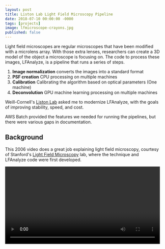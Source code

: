 ```yaml
---
layout: post
title: Liston Lab Light Field Microscopy Pipeline
date: 2018-07-10 00:00:00 -0000
tags: [projects]
image: lfmicroscope-crayons.jpg
published: false
---
```


Light field microscopes are regular microscopes that have been modified with a microlens array. With those extra lenses,
researchers can create a 3D model of the object a microscope is focusing on. The code to process these images, 
LFAnalyze, is a pipeline that runs a series of steps.

1. **Image normalization** converts the images into a standard format 
2. **PSF creation** CPU processing on multiple machines
3. **Calibration** Calibrating the algorithm based on optical parameters (One machine)
4. **Deconvolution** GPU machine learning processing on multiple machines

Weill-Cornell's [Liston Lab][liston-lab] asked me to modernize LFAnalyze, with the goals of improving stability, speed, 
and cost.

AWS Batch provided the features we needed for running the pipelines, but there were various gaps in documentation. 

## Background

This 2006 video does a great job explaining light field microscopy, courtesy of Stanford's 
[Light Field Microscopy][stanford-paper] lab, where the technique and LFAnalyze code were first developed.

<video controls style="width: 100%; max-width: 640px; display: block; margin: 0 auto;">
  <source src="/assets/video/lfmicroscope-intro.mp4" type="video/mp4">
</video>




[stanford-paper]: https://graphics.stanford.edu/papers/lfmicroscope/
[liston-lab]: https://www.listonlab.net/